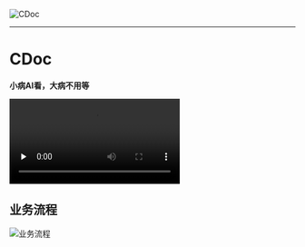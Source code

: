 ![CDoc](https://i.loli.net/2019/08/21/XYvGrJM2hp7nIRz.png)

------------------------------

# CDoc

**小病AI看，大病不用等**

<video id="video" controls="" preload="none" >
      <source id="mp4" src="image/CDOC.mp4" type="video/mp4">
      </video>

## 业务流程

![业务流程](https://i.loli.net/2019/08/15/6TsfdNm15IjGMw2.png)

